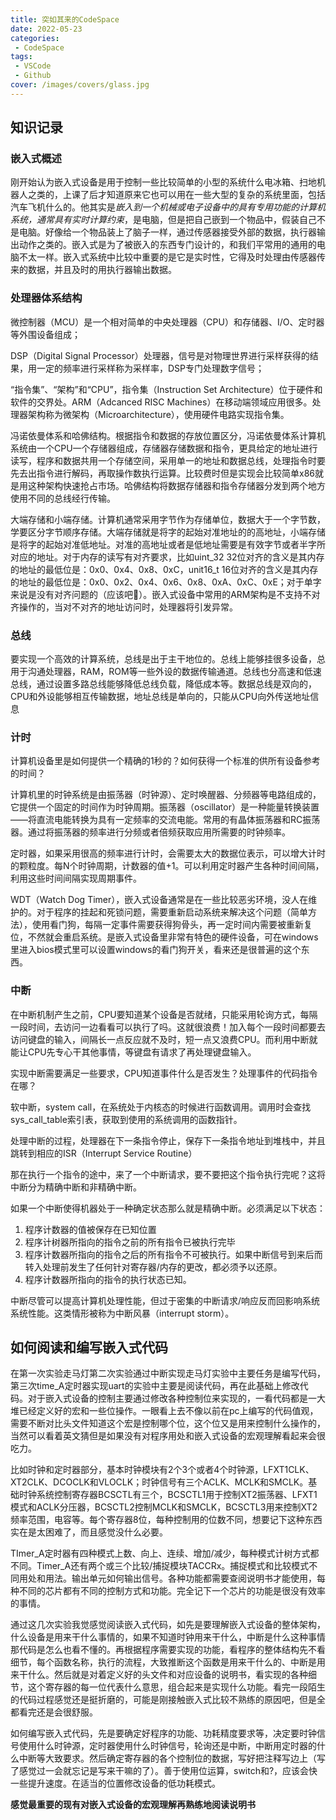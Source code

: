 ```yaml
---
title: 突如其来的CodeSpace
date: 2022-05-23
categories:
 - CodeSpace 
tags:
 - VSCode
 - Github
cover: /images/covers/glass.jpg
---
```


<!-- more -->

## 知识记录

### 嵌入式概述 

刚开始认为嵌入式设备是用于控制一些比较简单的小型的系统什么电冰箱、扫地机器人之类的，上课了后才知道原来它也可以用在一些大型的复杂的系统里面，包括汽车飞机什么的。他其实是*嵌入到一个机械或电子设备中的具有专用功能的计算机系统，通常具有实时计算约束*，是电脑，但是把自己嵌到一个物品中，假装自己不是电脑。好像给一个物品装上了脑子一样，通过传感器接受外部的数据，执行器输出动作之类的。嵌入式是为了被嵌入的东西专门设计的，和我们平常用的通用的电脑不太一样。嵌入式系统中比较中重要的是它是实时性，它得及时处理由传感器传来的数据，并且及时的用执行器输出数据。

### 处理器体系结构

微控制器（MCU）是一个相对简单的中央处理器（CPU）和存储器、I/O、定时器等外围设备组成；

DSP（Digital Signal Processor）处理器，信号是对物理世界进行采样获得的结果，用一定的频率进行采样称为采样率，DSP专门处理数字信号；

“指令集”、“架构”和“CPU”，指令集（Instruction Set Architecture）位于硬件和软件的交界处。ARM（Adcanced RISC Machines）在移动端领域应用很多。处理器架构称为微架构（Microarchitecture），使用硬件电路实现指令集。

冯诺依曼体系和哈佛结构。根据指令和数据的存放位置区分，冯诺依曼体系计算机系统由一个CPU一个存储器组成，存储器存储数据和指令，更具给定的地址进行读写，程序和数据共用一个存储空间，采用单一的地址和数据总线，处理指令时要先去出指令进行解码，再取操作数执行运算。比较费时但是实现会比较简单x86就是用这种架构快速抢占市场。哈佛结构将数据存储器和指令存储器分发到两个地方使用不同的总线经行传输。

大端存储和小端存储。计算机通常采用字节作为存储单位，数据大于一个字节数，学要区分字节顺序存储。大端存储就是将字的起始对准地址的的高地址，小端存储是将字的起始对准低地址。对准的高地址或者是低地址需要是有效字节或者半字所对应的地址。对于内存的读写有对齐要求，比如uint_32 32位对齐的含义是其内存的地址的最低位是：0x0、0x4、0x8、0xC，unit16_t 16位对齐的含义是其内存的地址的最低位是：0x0、0x2、0x4、0x6、0x8、0xA、0xC、0xE；对于单字来说是没有对齐问题的（应该吧:zany_face:）。嵌入式设备中常用的ARM架构是不支持不对齐操作的，当对不对齐的地址访问时，处理器将引发异常。

### 总线

要实现一个高效的计算系统，总线是出于主干地位的。总线上能够挂很多设备，总用于沟通处理器，RAM，ROM等一些外设的数据传输通道。总线也分高速和低速总线，通过设置多路总线能够降低总线负载，降低成本等。数据总线是双向的，CPU和外设能够相互传输数据，地址总线是单向的，只能从CPU向外传送地址信息


### 计时

计算机设备里是如何提供一个精确的1秒的？如何获得一个标准的供所有设备参考的时间？

计算机里的时钟系统是由振荡器（时钟源）、定时唤醒器、分频器等电路组成的，它提供一个固定的时间作为时钟周期。振荡器（oscillator）是一种能量转换装置——将直流电能转换为具有一定频率的交流电能。常用的有晶体振荡器和RC振荡器。通过将振荡器的频率进行分频或者倍频获取应用所需要的时钟频率。

定时器，如果采用很高的频率进行计时，会需要太大的数据位表示，可以增大计时的颗粒度。每N个时钟周期，计数器的值+1。可以利用定时器产生各种时间间隔，利用这些时间间隔实现周期事件。

WDT（Watch Dog Timer），嵌入式设备通常是在一些比较恶劣环境，没人在维护的。对于程序的挂起和死锁问题，需要重新启动系统来解决这个问题（简单方法），使用看门狗，每隔一定事件需要获得狗骨头，再一定时间内需要被重新复位，不然就会重启系统。是嵌入式设备里非常有特色的硬件设备，可在windows里进入bios模式里可以设置windows的看门狗开关，看来还是很普遍的这个东西。

### 中断

在中断机制产生之前，CPU要知道某个设备是否就绪，只能采用轮询方式，每隔一段时间，去访问一边看看可以执行了吗。这就很浪费！加入每个一段时间都要去访问键盘的输入，间隔长一点反应就不及时，短一点又浪费CPU。而利用中断就能让CPU先专心干其他事情，等键盘有请求了再处理键盘输入。

实现中断需要满足一些要求，CPU知道事件什么是否发生？处理事件的代码指令在哪？

软中断，system call，在系统处于内核态的时候进行函数调用。调用时会查找sys_call_table索引表，获取到使用的系统调用的函数指针。

处理中断的过程，处理器在下一条指令停止，保存下一条指令地址到堆栈中，并且跳转到相应的ISR（Interrupt Service Routine）

那在执行一个指令的途中，来了一个中断请求，要不要把这个指令执行完呢？这将中断分为精确中断和非精确中断。

如果一个中断使得机器处于一种确定状态那么就是精确中断。必须满足以下状态：

1. 程序计数器的值被保存在已知位置
2. 程序计树器所指向的指令之前的所有指令已被执行完毕
3. 程序计数器所指向的指令之后的所有指令不可被执行。如果中断信号到来后而转入处理前发生了任何针对寄存器/内存的更改，都必须予以还原。
4. 程序计数器所指向的指令的执行状态已知。

中断尽管可以提高计算机处理性能，但过于密集的中断请求/响应反而回影响系统系统性能。这类情形被称为中断风暴（interrupt storm）。

## 如何阅读和编写嵌入式代码

在第一次实验走马灯第二次实验通过中断实现走马灯实验中主要任务是编写代码，第三次time_A定时器实现uart的实验中主要是阅读代码，再在此基础上修改代码。对于嵌入式设备的控制主要通过修改各种控制位来实现的，一看代码都是一大堆已经定义好的宏和一些位操作。一眼看上去不像以前在pc上编写的代码值观，需要不断对比头文件知道这个宏是控制哪个位，这个位又是用来控制什么操作的，当然可以看着英文猜但是如果没有对程序用处和嵌入式设备的宏观理解看起来会很吃力。

比如时钟和定时器部分，基本时钟模块有2个3个或者4个时钟源，LFXT1CLK、XT2CLK、DCOCLK和VLOCLK；时钟信号有三个ACLK、MCLK和SMCLK。基础时钟系统控制寄存器BCSCTL有三个，BCSCTL1用于控制XT2振荡器、LFXT1模式和ACLK分压器，BCSCTL2控制MCLK和SMCLK，BCSCTL3用来控制XT2频率范围，电容等。每个寄存器8位，每种控制用的位数不同，想要记下这种东西实在是太困难了，而且感觉没什么必要。

TImer_A定时器有四种模式上数、向上、连续、增加/减少，每种模式计树方式都不同。Timer_A还有两个或三个比较/捕捉模块TACCRx。捕捉模式和比较模式不同用处和用法。输出单元如何输出信号。各种功能都需要查阅说明书才能使用，每种不同的芯片都有不同的控制方式和功能。完全记下一个芯片的功能是很没有效率的事情。

通过这几次实验我觉感觉阅读嵌入式代码，如先是要理解嵌入式设备的整体架构，什么设备是用来干什么事情的，如果不知道时钟用来干什么，中断是什么这种事情那代码是怎么也看不懂的。再根据程序需要实现的功能，看程序的整体结构先不看细节，每个函数名称，执行的流程，大致推断这个函数是用来干什么的、中断是用来干什么。然后就是对着定义好的头文件和对应设备的说明书，看实现的各种细节，这个寄存器的每一位代表什么意思，组合起来是实现什么功能。看完一段陌生的代码过程感觉还是挺折磨的，可能是刚接触嵌入式比较不熟练的原因吧，但是全都看完还是会很舒服。

如何编写嵌入式代码，先是要确定好程序的功能、功耗精度要求等，决定要时钟信号使用什么时钟源，定时器使用什么时钟信号，轮询还是中断，中断用定时器的什么中断等大致要求。然后确定寄存器的各个控制位的数据，写好把注释写边上（写了感觉过一会就忘记是写来干嘛的了）。善于使用位运算，switch和?，应该会快一些提升速度。在适当的位置修改设备的低功耗模式。

**感觉最重要的现有对嵌入式设备的宏观理解再熟练地阅读说明书**
